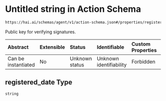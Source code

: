 # Untitled string in Action Schema

```txt
https://hai.ai/schemas/agent/v1/action-schema.json#/properties/registered_date
```

Public key for verifying signatures.

| Abstract            | Extensible | Status         | Identifiable            | Custom Properties | Additional Properties | Access Restrictions | Defined In                                                                             |
| :------------------ | :--------- | :------------- | :---------------------- | :---------------- | :-------------------- | :------------------ | :------------------------------------------------------------------------------------- |
| Can be instantiated | No         | Unknown status | Unknown identifiability | Forbidden         | Allowed               | none                | [action.schema.json\*](../../schemas/action/action.schema.json "open original schema") |

## registered\_date Type

`string`
